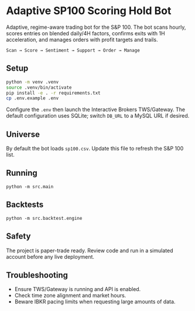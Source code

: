 # Adaptive SP100 Scoring Hold Bot

Adaptive, regime-aware trading bot for the S&P 100. The bot scans hourly, scores entries on blended daily/4H factors, confirms exits with 1H acceleration, and manages orders with profit targets and trails.

```
Scan → Score → Sentiment → Support → Order → Manage
```

## Setup

```bash
python -m venv .venv
source .venv/bin/activate
pip install -e . -r requirements.txt
cp .env.example .env
```

Configure the `.env` then launch the Interactive Brokers TWS/Gateway. The default configuration uses SQLite; switch `DB_URL` to a MySQL URL if desired.

## Universe

By default the bot loads `sp100.csv`. Update this file to refresh the S&P 100 list.

## Running

```
python -m src.main
```

## Backtests

```
python -m src.backtest.engine
```

## Safety

The project is paper-trade ready. Review code and run in a simulated account before any live deployment.

## Troubleshooting

* Ensure TWS/Gateway is running and API is enabled.
* Check time zone alignment and market hours.
* Beware IBKR pacing limits when requesting large amounts of data.

